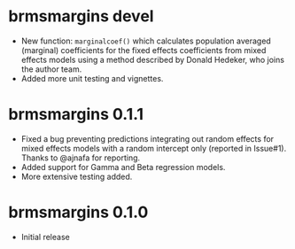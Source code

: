 # brmsmargins devel

* New function: `marginalcoef()` which calculates population averaged (marginal) coefficients
  for the fixed effects coefficients from mixed effects models using a method 
  described by Donald Hedeker, who joins the author team.
* Added more unit testing and vignettes.

# brmsmargins 0.1.1

* Fixed a bug preventing predictions integrating out random effects for mixed effects models with a random intercept only (reported in Issue#1). Thanks to @ajnafa for reporting.
* Added support for Gamma and Beta regression models.
* More extensive testing added.

# brmsmargins 0.1.0

* Initial release
